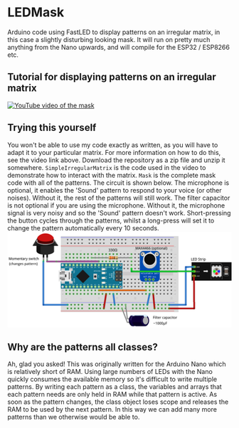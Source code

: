 # LEDMask
Arduino code using FastLED to display patterns on an irregular matrix, in this case a slightly disturbing looking mask. It will run on pretty much anything from the Nano upwards, and will compile for the ESP32 / ESP8266 etc.
## Tutorial for displaying patterns on an irregular matrix
[![YouTube video of the mask](http://img.youtube.com/vi/zYZkbfmCuEY/0.jpg)](http://www.youtube.com/watch?v=zYZkbfmCuEY)
## Trying this yourself
You won't be able to use my code exactly as written, as you will have to adapt it to your particular matrix. For more information on how to do this, see the video link above. Download the repository as a zip file and unzip it somewhere. `SimpleIrregularMatrix` is the code used in the video to demonstrate how to interact with the matrix. `Mask` is the complete mask code with all of the patterns. The circuit is shown below.
The microphone is optional, it enables the 'Sound' pattern to respond to your voice (or other noises). Without it, the rest of the patterns will still work. The filter capacitor is not optional if you are using the microphone. Without it, the microphone signal is very noisy and so the 'Sound' pattern doesn't work. Short-pressing the button cycles through the patterns, whilst a long-press will set it to change the pattern automatically every 10 seconds.
![Breadboard view of the circuit](Breadboard.png "")

## Why are the patterns all classes?
Ah, glad you asked! This was originally written for the Arduino Nano which is relatively short of RAM. Using large numbers of LEDs with the Nano quickly consumes the available memory so it's difficult to write multiple patterns. By writing each pattern as a class, the variables and arrays that each pattern needs are only held in RAM while that pattern is active. As soon as the pattern changes, the class object loses scope and releases the RAM to be used by the next pattern. In this way we can add many more patterns than we otherwise would be able to.
